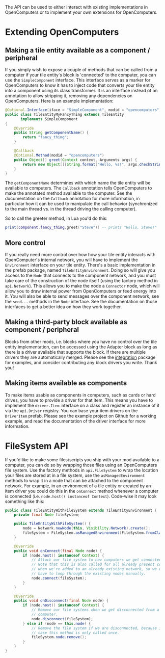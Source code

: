 The API can be used to either interact with existing implementations in OpenComputers or to implement your own extensions for OpenComputers.

Extending OpenComputers
========================

Making a tile entity available as a component / peripheral
--------------------------------------------------
If you simply wish to expose a couple of methods that can be called from a computer if your tile entity's block is 'connected' to the computer, you can use the `SimpleComponent` interface. This interface serves as a marker for OpenComputers to know it has to inject code that converts your tile entity into a component using its class transformer. It is an interface instead of an annotation to allow stripping it, removing any dependencies on OpenComputers. Here is an example implementation:
```java
@Optional.Interface(iface = "SimpleComponent", modid = "opencomputers")
public class TileEntityMyFancyThing extends TileEntity
       implements SimpleComponent
{
    @Override
    public String getComponentName() {
        return "fancy_thing";
    }

    @Callback
    @Optional.Method(modid = "opencomputers")
    public Object[] greet(Context context, Arguments args) {
        return new Object[]{String.format("Hello, %s!", args.checkString(0))};
    }
}
```

The `getComponentName` determines with which name the tile entity will be available to computers. The `Callback` annotation tells OpenComputers to make the annotated method available to the computer. See the documentation on the `Callback` annotation for more information, in particular how it can be used to manipulate the call behavior (synchronized to the main thread vs. in the thread driving the calling computer).

So to call the greeter method, in Lua you'd do this:
```lua
print(component.fancy_thing.greet("Steve")) -- prints "Hello, Steve!"
````

More control
------------
If you really need more control over how how your tile entity interacts with OpenComputer's internal network, you will have to implement the `Environment` interface on your tile entity. There's a basic implementation in the prefab package, named `TileEntityEnvironment`. Doing so will give you access to the `Node` that connects to the component network, and you must take care of the construction of the node itself (using the factory method in `api.Network`). This allows you to make the node a `Connector` node, which will allow you to draw internal power from OpenComputers or feed energy into it. You will also be able to send messages over the component network, see the `send...` methods in the `Node` interface. See the documentation on those interfaces to get a better idea on how they work together.

Making a third-party block available as component / peripheral
--------------------------------------------------------------
Blocks from other mods, i.e. blocks where you have no control over the tile entity implementation, can be accessed using the Adapter block as long as there is a driver available that supports the block. If there are multiple drivers they are automatically merged. Please see the [integration][] package for examples, and consider contributing any block drivers you write. Thank you!

Making items available as components
------------------------------------
To make items usable as components in computers, such as cards or hard drives, you have to provide a driver for that item. This means you have to implement the `driver.Item` interface on a class and register an instance of it via the `api.Driver` registry. You can base your item drivers on the `DriverItem` prefab. Please see the example project on Github for a working example, and read the documentation of the driver interface for more information.

FileSystem API
==============
If you'd like to make some files/scripts you ship with your mod available to a computer, you can do so by wrapping those files using an OpenComputers file system. Use the factory methods in `api.FileSystem` to wrap the location your files are stored at in a file system, use the `asManagedEnvironment` methods to wrap it in a node that can be attached to the component network. For example, in an environment of a tile entity or created by an item driver you could do this in the `onConnect` method whenever a computer is connected (i.e. `node.host() instanceof Context`). Code-wise it may look something like this:
```java
public class TileEntityWithFileSystem extends TileEntityEnvironment {
    private final Node fileSystem;

    public TileEntityWithFileSystem() {
        node = Network.newNode(this, Visibility.Network).create();
        fileSystem = FileSystem.asManagedEnvironment(FileSystem.fromClass(getClass, "yourmodid/lua"), "my_files");
    }

    @Override
    public void onConnect(final Node node) {
        if (node.host() instanceof Context) {
            // Attach our file system to new computers we get connected to.
            // Note that this is also called for all already present computers
            // when we're added to an already existing network, so we don't
            // have to loop through the existing nodes manually.
            node.connect(fileSystem);
        }
    }

    @Override
    public void onDisconnect(final Node node) {
        if (node.host() instanceof Context) {
            // Remove our file systems when we get disconnected from a
            // computer.
            node.disconnect(fileSystem);
        } else if (node == this.node) {
            // Remove the file system if we are disconnected, because in that
            // case this method is only called once.
            fileSystem.node.remove();
        }
    }
}
```


[integration]: https://github.com/MightyPirates/OpenComputers/tree/master-MC1.7.10/src/main/scala/li/cil/oc/integration
